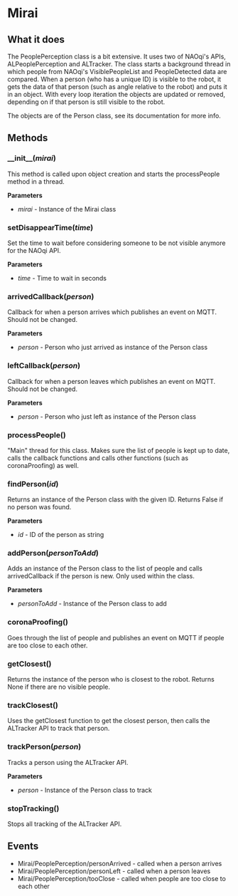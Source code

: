 # Mirai

## What it does
The PeoplePerception class is a bit extensive. It uses two of NAOqi's APIs, ALPeoplePerception and ALTracker.
The class starts a background thread in which people from NAOqi's VisiblePeopleList and PeopleDetected data are compared.
When a person (who has a unique ID) is visible to the robot, it gets the data of that person (such as angle relative to the robot)
and puts it in an object. With every loop iteration the objects are updated or removed, depending on if that person is still
visible to the robot.

The objects are of the Person class, see its documentation for more info.

## Methods

### \_\_init\_\_(*mirai*)  
This method is called upon object creation and starts the processPeople method in a thread.

__Parameters__
- *mirai* - Instance of the Mirai class

### setDisappearTime(*time*)
Set the time to wait before considering someone to be not visible anymore for the NAOqi API.
 
__Parameters__
- *time* - Time to wait in seconds

### arrivedCallback(*person*)
Callback for when a person arrives which publishes an event on MQTT. Should not be changed.
 
__Parameters__
- *person* - Person who just arrived as instance of the Person class

### leftCallback(*person*)
Callback for when a person leaves which publishes an event on MQTT. Should not be changed.
 
__Parameters__
- *person* - Person who just left as instance of the Person class

### processPeople()
"Main" thread for this class. Makes sure the list of people is kept up to date, calls the callback functions and calls
other functions (such as coronaProofing) as well.

### findPerson(*id*)
Returns an instance of the Person class with the given ID. Returns False if no person was found.
 
__Parameters__
- *id* - ID of the person as string

### addPerson(*personToAdd*)
Adds an instance of the Person class to the list of people and calls arrivedCallback if the person is new.
Only used within the class.

__Parameters__
- *personToAdd* - Instance of the Person class to add

### coronaProofing()
Goes through the list of people and publishes an event on MQTT if people are too close to each other.

### getClosest()
Returns the instance of the person who is closest to the robot. Returns None if there are no visible people.

### trackClosest()
Uses the getClosest function to get the closest person, then calls the ALTracker API to track that person.

### trackPerson(*person*)
Tracks a person using the ALTracker API.

__Parameters__
- *person* - Instance of the Person class to track

### stopTracking()
Stops all tracking of the ALTracker API.

## Events

- Mirai/PeoplePerception/personArrived - called when a person arrives
- Mirai/PeoplePerception/personLeft - called when a person leaves
- Mirai/PeoplePerception/tooClose - called when people are too close to each other
